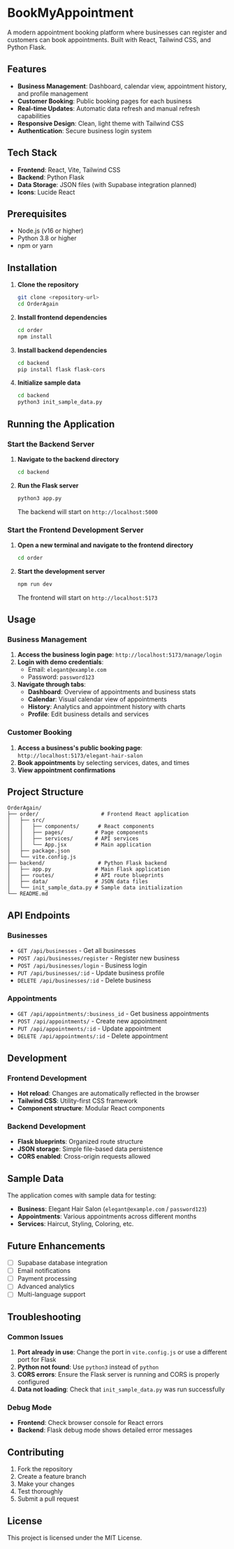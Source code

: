 # BookMyAppointment

A modern appointment booking platform where businesses can register and customers can book appointments. Built with React, Tailwind CSS, and Python Flask.

## Features

- **Business Management**: Dashboard, calendar view, appointment history, and profile management
- **Customer Booking**: Public booking pages for each business
- **Real-time Updates**: Automatic data refresh and manual refresh capabilities
- **Responsive Design**: Clean, light theme with Tailwind CSS
- **Authentication**: Secure business login system

## Tech Stack

- **Frontend**: React, Vite, Tailwind CSS
- **Backend**: Python Flask
- **Data Storage**: JSON files (with Supabase integration planned)
- **Icons**: Lucide React

## Prerequisites

- Node.js (v16 or higher)
- Python 3.8 or higher
- npm or yarn

## Installation

1. **Clone the repository**
   ```bash
   git clone <repository-url>
   cd OrderAgain
   ```

2. **Install frontend dependencies**
   ```bash
   cd order
   npm install
   ```

3. **Install backend dependencies**
   ```bash
   cd backend
   pip install flask flask-cors
   ```

4. **Initialize sample data**
   ```bash
   cd backend
   python3 init_sample_data.py
   ```

## Running the Application

### Start the Backend Server

1. **Navigate to the backend directory**
   ```bash
   cd backend
   ```

2. **Run the Flask server**
   ```bash
   python3 app.py
   ```
   
   The backend will start on `http://localhost:5000`

### Start the Frontend Development Server

1. **Open a new terminal and navigate to the frontend directory**
   ```bash
   cd order
   ```

2. **Start the development server**
   ```bash
   npm run dev
   ```
   
   The frontend will start on `http://localhost:5173`

## Usage

### Business Management

1. **Access the business login page**: `http://localhost:5173/manage/login`
2. **Login with demo credentials**:
   - Email: `elegant@example.com`
   - Password: `password123`
3. **Navigate through tabs**:
   - **Dashboard**: Overview of appointments and business stats
   - **Calendar**: Visual calendar view of appointments
   - **History**: Analytics and appointment history with charts
   - **Profile**: Edit business details and services

### Customer Booking

1. **Access a business's public booking page**: `http://localhost:5173/elegant-hair-salon`
2. **Book appointments** by selecting services, dates, and times
3. **View appointment confirmations**

## Project Structure

```
OrderAgain/
├── order/                    # Frontend React application
│   ├── src/
│   │   ├── components/      # React components
│   │   ├── pages/          # Page components
│   │   ├── services/       # API services
│   │   └── App.jsx         # Main application
│   ├── package.json
│   └── vite.config.js
├── backend/                 # Python Flask backend
│   ├── app.py              # Main Flask application
│   ├── routes/             # API route blueprints
│   ├── data/               # JSON data files
│   └── init_sample_data.py # Sample data initialization
└── README.md
```

## API Endpoints

### Businesses
- `GET /api/businesses` - Get all businesses
- `POST /api/businesses/register` - Register new business
- `POST /api/businesses/login` - Business login
- `PUT /api/businesses/:id` - Update business profile
- `DELETE /api/businesses/:id` - Delete business

### Appointments
- `GET /api/appointments/:business_id` - Get business appointments
- `POST /api/appointments/` - Create new appointment
- `PUT /api/appointments/:id` - Update appointment
- `DELETE /api/appointments/:id` - Delete appointment

## Development

### Frontend Development
- **Hot reload**: Changes are automatically reflected in the browser
- **Tailwind CSS**: Utility-first CSS framework
- **Component structure**: Modular React components

### Backend Development
- **Flask blueprints**: Organized route structure
- **JSON storage**: Simple file-based data persistence
- **CORS enabled**: Cross-origin requests allowed

## Sample Data

The application comes with sample data for testing:

- **Business**: Elegant Hair Salon (`elegant@example.com` / `password123`)
- **Appointments**: Various appointments across different months
- **Services**: Haircut, Styling, Coloring, etc.

## Future Enhancements

- [ ] Supabase database integration
- [ ] Email notifications
- [ ] Payment processing
- [ ] Advanced analytics
- [ ] Multi-language support

## Troubleshooting

### Common Issues

1. **Port already in use**: Change the port in `vite.config.js` or use a different port for Flask
2. **Python not found**: Use `python3` instead of `python`
3. **CORS errors**: Ensure the Flask server is running and CORS is properly configured
4. **Data not loading**: Check that `init_sample_data.py` was run successfully

### Debug Mode

- **Frontend**: Check browser console for React errors
- **Backend**: Flask debug mode shows detailed error messages

## Contributing

1. Fork the repository
2. Create a feature branch
3. Make your changes
4. Test thoroughly
5. Submit a pull request

## License

This project is licensed under the MIT License.
